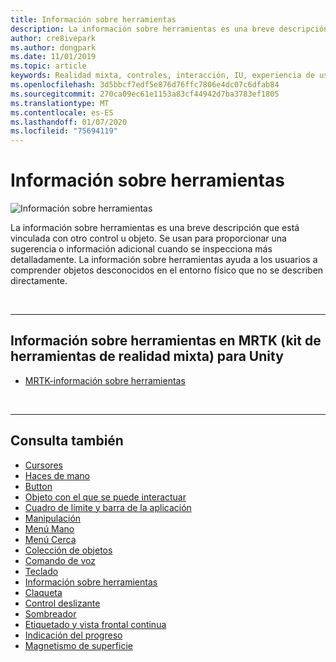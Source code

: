 ```yaml
---
title: Información sobre herramientas
description: La información sobre herramientas es una breve descripción que está vinculada con otro control u objeto.
author: cre8ivepark
ms.author: dongpark
ms.date: 11/01/2019
ms.topic: article
keywords: Realidad mixta, controles, interacción, IU, experiencia de usuario
ms.openlocfilehash: 3d5bbcf7edf5e876d76ffc7806e4dc07c6dfab84
ms.sourcegitcommit: 270ca09ec61e1153a83cf44942d7ba3783ef1805
ms.translationtype: MT
ms.contentlocale: es-ES
ms.lasthandoff: 01/07/2020
ms.locfileid: "75694119"
---
```

# <a name="tooltip"></a>Información sobre herramientas

![Información sobre herramientas](images/UX/UX_Hero_Tooltip.jpg)

La información sobre herramientas es una breve descripción que está vinculada con otro control u objeto. Se usan para proporcionar una sugerencia o información adicional cuando se inspecciona más detalladamente. La información sobre herramientas ayuda a los usuarios a comprender objetos desconocidos en el entorno físico que no se describen directamente. 

<br>

---

## <a name="tooltip-in-mrtk-mixed-reality-toolkit-for-unity"></a>Información sobre herramientas en MRTK (kit de herramientas de realidad mixta) para Unity

* [MRTK-información sobre herramientas](https://microsoft.github.io/MixedRealityToolkit-Unity/Documentation/README_Tooltip.html)

<br>

---

## <a name="see-also"></a>Consulta también

* [Cursores](cursors.md)
* [Haces de mano](point-and-commit.md)
* [Button](button.md)
* [Objeto con el que se puede interactuar](interactable-object.md)
* [Cuadro de límite y barra de la aplicación](app-bar-and-bounding-box.md)
* [Manipulación](direct-manipulation.md)
* [Menú Mano](hand-menu.md)
* [Menú Cerca](near-menu.md)
* [Colección de objetos](object-collection.md)
* [Comando de voz](voice-input.md)
* [Teclado](keyboard.md)
* [Información sobre herramientas](tooltip.md)
* [Claqueta](slate.md)
* [Control deslizante](slider.md)
* [Sombreador](shader.md)
* [Etiquetado y vista frontal continua](billboarding-and-tag-along.md)
* [Indicación del progreso](progress.md)
* [Magnetismo de superficie](surface-magnetism.md)
